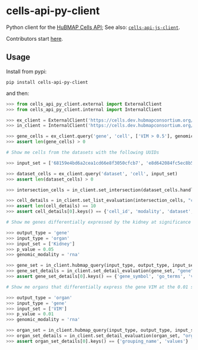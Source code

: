 # cells-api-py-client
Python client for the [HuBMAP Cells API](https://github.com/hubmapconsortium/cross_modality_query);
See also: [`cells-api-js-client`](https://github.com/hubmapconsortium/cells-api-js-client#readme).

Contributors start [here](https://github.com/hubmapconsortium/cells-api-py-client/blob/main/README-contrib.md#readme).

## Usage

Install from pypi:
```
pip install cells-api-py-client
```
and then:

```python
>>> from cells_api_py_client.external import ExternalClient
>>> from cells_api_py_client.internal import InternalClient

>>> ex_client = ExternalClient('https://cells.dev.hubmapconsortium.org/api/')
>>> in_client = InternalClient('https://cells.dev.hubmapconsortium.org/api/')

>>> gene_cells = ex_client.query('gene', 'cell', ['VIM > 0.5'], genomic_modality='rna')
>>> assert len(gene_cells) > 0

# Show me cells from the datasets with the following UUIDs

>>> input_set = ['68159e4bd6a2cea1cd66e8f3050cfcb7', 'e8d642084fc5ec8b5d348ebab96a4b22']

>>> dataset_cells = ex_client.query('dataset', 'cell', input_set)
>>> assert len(dataset_cells) > 0

>>> intersection_cells = in_client.set_intersection(dataset_cells.handle, gene_cells.handle, 'cell')

>>> cell_details = in_client.set_list_evaluation(intersection_cells, "cell", 10)
>>> assert len(cell_details) == 10
>>> assert cell_details[0].keys() == {'cell_id', 'modality', 'dataset', 'clusters', 'protein_mean', 'protein_total', 'protein_covar'}

# Show me genes differentially expressed by the kidney at significance level 0.05

>>> output_type = 'gene'
>>> input_type = 'organ'
>>> input_set = ['Kidney']
>>> p_value = 0.05
>>> genomic_modality = 'rna'

>>> gene_set = in_client.hubmap_query(input_type, output_type, input_set, genomic_modality, p_value=p_value)
>>> gene_set_details = in_client.set_detail_evaluation(gene_set, "gene", 10, values_included=['Kidney'], values_type='organ')
>>> assert gene_set_details[0].keys() == {'gene_symbol', 'go_terms', 'values'}

# Show me organs that differentially express the gene VIM at the 0.01 significance level

>>> output_type = 'organ'
>>> input_type = 'gene'
>>> input_set = ['VIM']
>>> p_value = 0.01
>>> genomic_modality = 'rna'

>>> organ_set = in_client.hubmap_query(input_type, output_type, input_set, genomic_modality, p_value=p_value)
>>> organ_set_details = in_client.set_detail_evaluation(organ_set, "organ", 10, values_included=['VIM'], values_type='gene')
>>> assert organ_set_details[0].keys() == {'grouping_name', 'values'}

```
